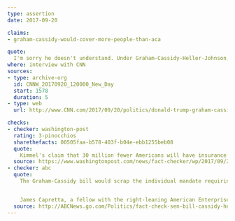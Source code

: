```yaml
---
type: assertion
date: 2017-09-20

claims:
- graham-cassidy-would-cover-more-people-than-aca

quote:
  I'm sorry he doesn't understand. Under Graham-Cassidy-Heller-Johnson, more people will have coverage.
where: interview with CNN
sources:
- type: archive-org
  id: CNNW_20170920_120000_New_Day
  start: 1578
  duration: 5
- type: web
  url: http://www.CNN.com/2017/09/20/politics/donald-trump-graham-cassidy-health-care/index.html

checks:
- checker: washington-post
  rating: 3-pinocchios
  sharethefacts: 00505faa-b578-403f-b04e-ebb1255beb08
  quote:
    Kimmel's claim that 30 million fewer Americans will have insurance may be a high-end estimate. But already, in 2019, CBO calculations suggest at least 15 million fewer Americans would have insurance once the individual and employer mandates are repealed. Much of that decline might be by choice, but Cassidy insists the gap will be filled and then exceeded in 10 years. Unlike Cassidy, no prominent health-care analyst is willing to venture a guess on coverage levels – but the consensus is that his funding formula makes his claim all but impossible to achieve.
  source: https://www.washingtonpost.com/news/fact-checker/wp/2017/09/21/sen-cassidys-rebuttal-to-jimmy-kimmel-more-people-will-have-coverage/
- checker: abc
  quote:
    The Graham-Cassidy bill would scrap the individual mandate requiring people to buy insurance -– the crux of Obamacare which is so anathema to its opponents –- meaning people would no longer be penalized for not having insurance.


    James Capretta, a fellow with the right-leaning American Enterprise Institute, told ABC News the absence of the individual mandate means Graham-Cassidy is "highly, highly unlikely" to cover more people than current law.
  source: http://ABCNews.go.com/Politics/fact-check-sen-bill-cassidy-health-care-bill/story?id=49993546
---
```

